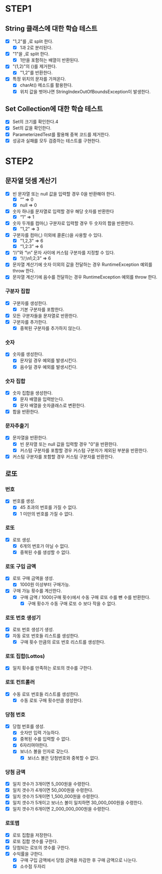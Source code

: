 # STEP1

## String 클래스에 대한 학습 테스트

- [x] "1,2"를 ,로 split 한다.
    - [x] 1과 2로 분리된다.
- [x] "1"을 ,로 split 한다.
    - [x] 1만을 포함하는 배열이 반환된다.
- [x] "(1,2)"의 ()를 제거한다.
    - [x] "1,2"를 반환한다.
- [x] 특정 위치의 문자를 가져온다.
    - [x] charAt() 메소드를 활용한다.
    - [x] 위치 값을 벗어나면 StringIndexOutOfBoundsException이 발생한다.

## Set Collection에 대한 학습 테스트

- [x] Set의 크기를 확인한다.4
- [x] Set의 값을 확인한다.
- [x] ParameterizedTest를 활용해 중복 코드를 제거한다.
- [x] 성공과 실패를 모두 검증하는 테스트를 구현한다.

# STEP2

## 문자열 덧셈 계산기

- [x] 빈 문자열 또는 null 값을 입력할 경우 0을 반환해야 한다.
    - [x] “” => 0
    - [x] null => 0
- [x] 숫자 하나를 문자열로 입력할 경우 해당 숫자를 반환한다
    - [x] “1” => 1
- [x] 숫자 두개를 컴마(,) 구분자로 입력할 경우 두 숫자의 합을 반환한다.
    - [x] "1,2" => 3
- [x] 구분자를 컴마(,) 이외에 콜론(:)을 사용할 수 있다.
    - [x] "1,2,3" => 6
    - [x] “1,2:3” => 6
- [x] “//”와 “\n” 문자 사이에 커스텀 구분자를 지정할 수 있다.
    - [x] “//;\n1;2;3” => 6
- [x] 문자열 계산기에 숫자 이외의 값을 전달하는 경우 RuntimeException 예외를 throw 한다.
- [x] 문자열 계산기에 음수를 전달하는 경우 RuntimeException 예외를 throw 한다.

### 구분자 집합

- [x] 구분자를 생성한다.
    - [x] 기본 구분자를 포함한다.
- [x] 모든 구분자들을 문자열로 반환한다.
- [x] 구분자를 추가한다.
    - [x] 중복된 구분자를 추가하지 않는다.

### 숫자

- [x] 숫자를 생성한다.
    - [x] 문자일 경우 예외를 발생시킨다.
    - [x] 음수일 경우 예외를 발생시킨다.

### 숫자 집합

- [x] 숫자 집합을 생성한다.
    - [x] 문자 배열을 입력받는다.
    - [x] 문자 배열을 숫자클래스로 변환한다.
- [x] 합을 반환한다.

### 문자추출기

- [x] 문자열을 반환한다.
    - [x] 빈 문자열 또는 null 값을 입력할 경우 "0"을 반환한다.
    - [x] 커스텀 구분자를 포함할 경우 커스텀 구분자가 제외된 부분을 반환한다.
- [x] 커스텀 구분자를 포함할 경우 커스텀 구분자를 반환한다.

## 로또

### 번호

- [x] 번호를 생성.
    - [x] 45 초과의 번호를 가질 수 없다.
    - [x] 1 미만의 번호를 가질 수 없다.

### 로또

- [x] 로또 생성.
    - [x] 6개의 번호가 아닐 수 없다.
    - [x] 중복된 수를 생성할 수 없다.

### 로또 구입 금액

- [x] 로또 구매 금액을 생성.
    - [x] 1000원 이상부터 구매가능.
- [x] 구매 가능 횟수를 계산한다.
    - [x] 구매 금액 / 1000(구매 횟수)에서 수동 구매 로또 수를 뺸 수를 반환한다.
        - [x] 구매 횟수가 수동 구매 로또 수 보다 작을 수 없다.

### 로또 번호 생성기

- [x] 로또 번호 생성기 생성.
- [x] 자동 로또 번호들 리스트를 생성한다.
    - [x] 구매 횟수 만큼의 로또 번호 리스트를 생성한다.

### 로또 집합(Lottos)

- [x] 일치 횟수를 만족하는 로또의 갯수를 구한다.

### 로또 컨트롤러

- [x] 수동 로또 번호들 리스트를 생성한다.
    - [x] 수동 로또 구매 횟수만큼 생성한다.

### 당첨 번호

- [x] 당첨 번호를 생성.
    - [x] 숫자만 입력 가능하다.
    - [x] 중복된 수를 입력할 수 없다.
    - [x] 6자리여야한다.
    - [x] 보너스 볼을 인자로 갖는다.
        - [x] 보너스 볼은 당첨번호와 중복할 수 없다.

### 당첨 금액

- [x] 일치 갯수가 3개이면 5_000원을 수령한다.
- [x] 일치 갯수가 4개이면 50_000원을 수령한다.
- [x] 일치 갯수가 5개이면 1_500_000원을 수령한다.
- [x] 일치 갯수가 5개이고 보너스 볼이 일치하면 30_000_000원을 수령한다.
- [x] 일치 갯수가 6개이면 2_000_000_000원을 수령한다.

### 로또맵

- [x] 로또 집합을 저장한다.
- [x] 로또 집합 갯수를 구한다.
- [x] 당첨되는 로또의 갯수를 구한다.
- [x] 수익률을 구한다.
  - [x] 구매 구입 금액에서 당첨 금액을 차감한 후 구매 금액으로 나눈다.
  - [x] 소수점 두자리
